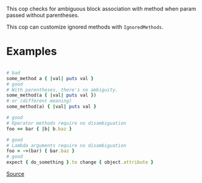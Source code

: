 
This cop checks for ambiguous block association with method
when param passed without parentheses.

This cop can customize ignored methods with `IgnoredMethods`.

# Examples

```ruby

# bad
some_method a { |val| puts val }
# good
# With parentheses, there's no ambiguity.
some_method(a { |val| puts val })
# or (different meaning)
some_method(a) { |val| puts val }

# good
# Operator methods require no disambiguation
foo == bar { |b| b.baz }

# good
# Lambda arguments require no disambiguation
foo = ->(bar) { bar.baz }
# good
expect { do_something }.to change { object.attribute }
```

[Source](http://www.rubydoc.info/gems/rubocop/RuboCop/Cop/Lint/AmbiguousBlockAssociation)